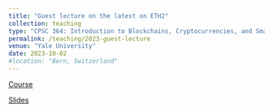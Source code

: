 ```yaml
---
title: "Guest lecture on the latest on ETH2"
collection: teaching
type: "CPSC 364: Introduction to Blockchains, Cryptocurrencies, and Smart Contracts"
permalink: /teaching/2023-guest-lecture
venue: "Yale University"
date: 2023-10-02
#location: "Bern, Switzerland"
---
```


[Course](https://cpsc364.super.site)

[Slides](https://assets.super.so/c5596fda-7178-493e-80ee-92d7f5b7acff/files/7b3fd168-d26c-4d87-856f-d8098c434119.pdf)